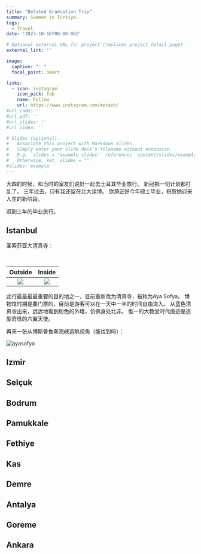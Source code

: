 ```yaml
---
title: "Belated Graduation Trip"
summary: Summer in Türkiye.
tags:
  - Travel
date: '2023-10-16T00:00:00Z'

# Optional external URL for project (replaces project detail page).
external_link: ''

image:
  caption: ": "
  focal_point: Smart

links:
  - icon: instagram
    icon_pack: fab
    name: Follow
    url: https://www.instagram.com/metaxh/
#url_code: ''
#url_pdf: ''
#url_slides: ''
#url_video: ''

# Slides (optional).
#   Associate this project with Markdown slides.
#   Simply enter your slide deck's filename without extension.
#   E.g. `slides = "example-slides"` references `content/slides/example-slides.md`.
#   Otherwise, set `slides = ""`.
#slides: example
---
```


大四的时候，和当时的室友们说好一起去土耳其毕业旅行。
新冠把一切计划都打乱了。
三年过去，只有我还留在北大读博。
欣漪正好今年硕士毕业，祝贺她迎来人生的新阶段。

迟到三年的毕业旅行。

## Istanbul

圣索菲亚大清真寺：

</br>

|        Outside | Inside |
|:-------------------------:|:-------------------------:|
| ![](ayasofya_outside.jpg)  |  ![](ayasofya_inside.jpg) |

此行最最最最重要的目的地之一，目前重新改为清真寺，被称为Aya Sofya。
博物馆时期是要门票的，目前是游客可以在一天中一半的时间自由进入。
从蓝色清真寺出来，远远地看到粉色的外墙，仿佛身处北非。
惟一的大教堂时代痕迹是造型奇怪的六翼天使。

再来一张从博斯普鲁斯海峡远眺视角（能找到吗）：

![ayasofya](./ayasofya_strait.jpg)

## Izmir

## Selçuk

## Bodrum

## Pamukkale

## Fethiye

## Kas

## Demre

## Antalya

## Goreme

## Ankara

